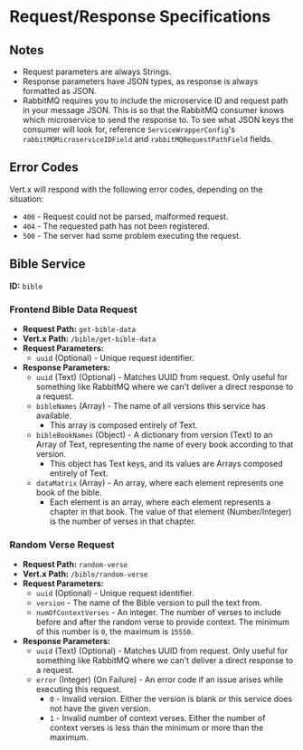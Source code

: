 # Request/Response Specifications

## Notes

- Request parameters are always Strings.
- Response parameters have JSON types, as response is always formatted as JSON.
- RabbitMQ requires you to include the microservice ID and request path in your message JSON. This is so that the
  RabbitMQ consumer knows which microservice to send the response to. To see what JSON keys the consumer will look for,
  reference `ServiceWrapperConfig`'s `rabbitMQMicroserviceIDField` and `rabbitMQRequestPathField` fields.

## Error Codes

Vert.x will respond with the following error codes, depending on the situation:

- `400` - Request could not be parsed, malformed request.
- `404` - The requested path has not been registered.
- `500` - The server had some problem executing the request.

## Bible Service

**ID:** `bible`

### Frontend Bible Data Request

- **Request Path:** `get-bible-data`
- **Vert.x Path:** `/bible/get-bible-data`
- **Request Parameters:**
    - `uuid` (Optional) - Unique request identifier.
- **Response Parameters:**
    - `uuid` (Text) (Optional) - Matches UUID from request. Only useful for something like RabbitMQ where we can't
      deliver a direct response to a request.
    - `bibleNames` (Array) - The name of all versions this service has available.
        - This array is composed entirely of Text.
    - `bibleBookNames` (Object) - A dictionary from version (Text) to an Array of Text, representing the name of every
      book according to that version.
        - This object has Text keys, and its values are Arrays composed entirely of Text.
    - `dataMatrix` (Array) - An array, where each element represents one book of the bible.
        - Each element is an array, where each element represents a chapter in that book. The value of that element
          (Number/Integer) is the number of verses in that chapter.

### Random Verse Request

- **Request Path:** `random-verse`
- **Vert.x Path:** `/bible/random-verse`
- **Request Parameters:**
    - `uuid` (Optional) - Unique request identifier.
    - `version` - The name of the Bible version to pull the text from.
    - `numOfContextVerses` - An integer. The number of verses to include before and after the random verse to provide
      context. The minimum of this number is `0`, the maximum is `15550`.
- **Response Parameters:**
    - `uuid` (Text) (Optional) - Matches UUID from request. Only useful for something like RabbitMQ where we can't
      deliver a direct response to a request.
    - `error` (Integer) (On Failure) - An error code if an issue arises while executing this request.
        - `0` - Invalid version. Either the version is blank or this service does not have the given version.
        - `1` - Invalid number of context verses. Either the number of context verses is less than the minimum or more
          than the maximum.
